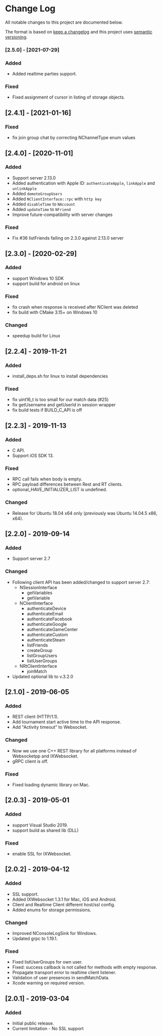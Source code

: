 # Change Log

All notable changes to this project are documented below.

The format is based on [keep a changelog](http://keepachangelog.com/) and this project uses [semantic versioning](http://semver.org/).

### [2.5.0] - [2021-07-29]

### Added
- Added realtime parties support.

### Fixed
- Fixed assignment of cursor in listing of storage objects.

## [2.4.1] - [2021-01-16]
### Fixed
- fix join group chat by correcting NChannelType enum values

## [2.4.0] - [2020-11-01]
### Added
- Support server 2.13.0
- Added authentication with Apple ID: `authenticateApple`, `linkApple` and `unlinkApple`
- Added `demoteGroupUsers`
- Added `NClientInterface::rpc` with `http key`
- Added `disableTime` to `NAccount`
- Added `updateTime` to `NFriend`
- Improve future-compatibility with server changes

### Fixed
- Fix #36 listFriends failing on 2.3.0 against 2.13.0 server

## [2.3.0] - [2020-02-29]
### Added
- support Windows 10 SDK
- support build for android on linux

### Fixed
- fix crash when response is received after NClient was deleted
- fix build with CMake 3.15+ on Windows 10

### Changed
- speedup build for Linux

## [2.2.4] - 2019-11-21
### Added
- install_deps.sh for linux to install dependencies

### Fixed
- fix uint16_t is too small for our match data (#25)
- fix getUsername and getUserId in session wrapper
- fix build tests if BUILD_C_API is off

## [2.2.3] - 2019-11-13
### Added
- C API.
- Support iOS SDK 13.

### Fixed
- RPC call fails when body is empty.
- RPC payload differences between Rest and RT clients.
- optional_HAVE_INITIALIZER_LIST is undefined.

### Changed
- Release for Ubuntu 18.04 x64 only (previously was Ubuntu 14.04.5 x86, x64).

## [2.2.0] - 2019-09-14
### Added
- Support server 2.7

### Changed
- Following client API has been added/changed to support server 2.7:
  - NSessionInterface
    - getVariables
    - getVariable
  - NClientInterface
    - authenticateDevice
    - authenticateEmail
    - authenticateFacebook
    - authenticateGoogle
    - authenticateGameCenter
    - authenticateCustom
    - authenticateSteam
    - listFriends
    - createGroup
    - listGroupUsers
    - listUserGroups
  - NRtClientInterface
    - joinMatch
- Updated optional lib to v.3.2.0

## [2.1.0] - 2019-06-05
### Added
- REST client (HTTP/1.1).
- Add tournament start active time to the API response.
- Add "Activity timeout" to Websocket.

### Changed
- Now we use one C++ REST library for all platforms instead of Websocketpp and IXWebsocket.
- gRPC client is off.

### Fixed
- Fixed loading dynamic library on Mac.

## [2.0.3] - 2019-05-01
### Added
- support Visual Studio 2019.
- support build as shared lib (DLL)

### Fixed
- enable SSL for IXWebsocket.

## [2.0.2] - 2019-04-12
### Added
- SSL support.
- Added IXWebsocket 1.3.1 for Mac, iOS and Android.
- Client and Realtime Client different host/ssl config.
- Added enums for storage permissions.

### Changed
- Improved NConsoleLogSink for Windows.
- Updated grpc to 1.19.1.

### Fixed
- Fixed listUserGroups for own user.
- Fixed: success callback is not called for methods with empty response.
- Propagate transport error to realtime client listener.
- Validation of user presences in sendMatchData.
- Xcode warning on required version.

## [2.0.1] - 2019-03-04
### Added
- Initial public release.
- Current limitation - No SSL support
